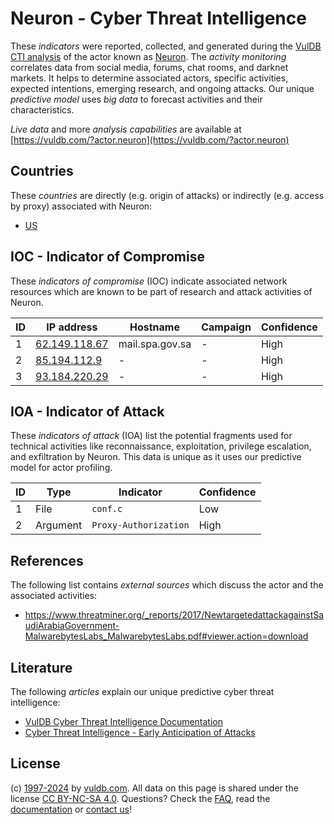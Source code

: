 # Neuron - Cyber Threat Intelligence

These _indicators_ were reported, collected, and generated during the [VulDB CTI analysis](https://vuldb.com/?kb.cti) of the actor known as [Neuron](https://vuldb.com/?actor.neuron). The _activity monitoring_ correlates data from social media, forums, chat rooms, and darknet markets. It helps to determine associated actors, specific activities, expected intentions, emerging research, and ongoing attacks. Our unique _predictive model_ uses _big data_ to forecast activities and their characteristics.

_Live data_ and more _analysis capabilities_ are available at [https://vuldb.com/?actor.neuron](https://vuldb.com/?actor.neuron)

## Countries

These _countries_ are directly (e.g. origin of attacks) or indirectly (e.g. access by proxy) associated with Neuron:

* [US](https://vuldb.com/?country.us)

## IOC - Indicator of Compromise

These _indicators of compromise_ (IOC) indicate associated network resources which are known to be part of research and attack activities of Neuron.

ID | IP address | Hostname | Campaign | Confidence
-- | ---------- | -------- | -------- | ----------
1 | [62.149.118.67](https://vuldb.com/?ip.62.149.118.67) | mail.spa.gov.sa | - | High
2 | [85.194.112.9](https://vuldb.com/?ip.85.194.112.9) | - | - | High
3 | [93.184.220.29](https://vuldb.com/?ip.93.184.220.29) | - | - | High

## IOA - Indicator of Attack

These _indicators of attack_ (IOA) list the potential fragments used for technical activities like reconnaissance, exploitation, privilege escalation, and exfiltration by Neuron. This data is unique as it uses our predictive model for actor profiling.

ID | Type | Indicator | Confidence
-- | ---- | --------- | ----------
1 | File | `conf.c` | Low
2 | Argument | `Proxy-Authorization` | High

## References

The following list contains _external sources_ which discuss the actor and the associated activities:

* https://www.threatminer.org/_reports/2017/NewtargetedattackagainstSaudiArabiaGovernment-MalwarebytesLabs_MalwarebytesLabs.pdf#viewer.action=download

## Literature

The following _articles_ explain our unique predictive cyber threat intelligence:

* [VulDB Cyber Threat Intelligence Documentation](https://vuldb.com/?kb.cti)
* [Cyber Threat Intelligence - Early Anticipation of Attacks](https://www.scip.ch/en/?labs.20201022)

## License

(c) [1997-2024](https://vuldb.com/?kb.changelog) by [vuldb.com](https://vuldb.com/?kb.about). All data on this page is shared under the license [CC BY-NC-SA 4.0](https://creativecommons.org/licenses/by-nc-sa/4.0/). Questions? Check the [FAQ](https://vuldb.com/?kb.faq), read the [documentation](https://vuldb.com/?kb) or [contact us](https://vuldb.com/?contact)!
